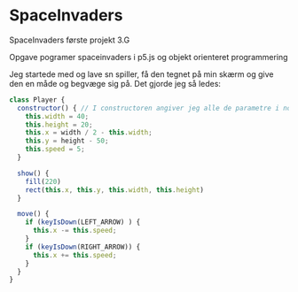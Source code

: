 # SpaceInvaders
SpaceInvaders første projekt 3.G

Opgave pogramer spaceinvaders i p5.js og objekt orienteret programmering

Jeg startede med og lave sn spiller, få den tegnet på min skærm og give den en måde og begvæge sig på. 
Det gjorde jeg så ledes: 

```js
class Player {
  constructor() { // I constructoren angiver jeg alle de parametre i nogele variabler som kan refereres til senere i koden
    this.width = 40;
    this.height = 20;
    this.x = width / 2 - this.width;
    this.y = height - 50;
    this.speed = 5;
  }

  show() {
    fill(220)
    rect(this.x, this.y, this.width, this.height)
  }

  move() {
    if (keyIsDown(LEFT_ARROW) ) {
      this.x -= this.speed;
    }
    if (keyIsDown(RIGHT_ARROW)) {
      this.x += this.speed;
    }
  }
}
```
